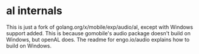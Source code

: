 # al internals

This is just a fork of golang.org/x/mobile/exp/audio/al, except with Windows
support added. This is because gomobile's audio package doesn't build on
Windows, but openAL does. The readme for engo.io/audio explains how to build
on Windows.
